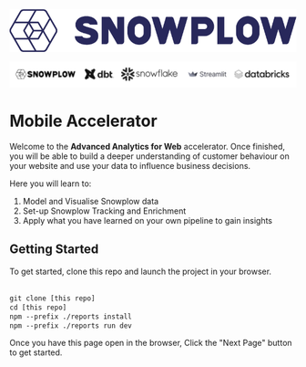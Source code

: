 ![snowplow-logo-navy](./reports/static/snowplow-logo-navy.png)
<br>

!['logo-banner'](./reports/static/logo_banner.png)

# Mobile Accelerator


Welcome to the **Advanced Analytics for Web** accelerator. Once finished, you will be able to build a deeper understanding of customer behaviour on your website and use your data to influence business decisions.

Here you will learn to:

1. Model and Visualise Snowplow data
2. Set-up Snowplow Tracking and Enrichment
3. Apply what you have learned on your own pipeline to gain insights

## Getting Started

To get started, clone this repo and launch the project in your browser.
<pre><Code>
git clone [this repo]
cd [this repo]
npm --prefix ./reports install
npm --prefix ./reports run dev
</Code></pre>

Once you have this page open in the browser, Click the "Next Page" button to get started.


<Footer next="1._import_and_model_data" />